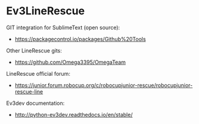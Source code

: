 # Ev3LineRescue

GIT integration for SublimeText (open source):
- https://packagecontrol.io/packages/Github%20Tools

Other LineRescue gits:
- https://github.com/Omega3395/OmegaTeam

LineRescue official forum:
- https://junior.forum.robocup.org/c/robocupjunior-rescue/robocupjunior-rescue-line

Ev3dev documentation:
- http://python-ev3dev.readthedocs.io/en/stable/
